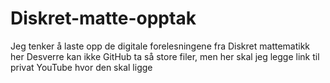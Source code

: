 # Diskret-matte-opptak

Jeg tenker å laste opp de digitale forelesningene fra Diskret mattematikk her
Desverre kan ikke GitHub ta så store filer, men her skal jeg legge link til privat YouTube hvor den skal ligge
